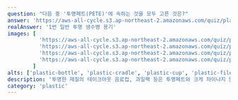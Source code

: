```yaml
---
question: "다음 중 '투명페트(PETE)'에 속하는 것을 모두 고른 것은?"
answer: 'https://aws-all-cycle.s3.ap-northeast-2.amazonaws.com/quiz/plastic-bottle.png'
realAnswer: '1번 일반 투명 생수병 용기'
images: [
          'https://aws-all-cycle.s3.ap-northeast-2.amazonaws.com/quiz/plastic-bottle.png',
          'https://aws-all-cycle.s3.ap-northeast-2.amazonaws.com/quiz/plastic-cradle.png',
          'https://aws-all-cycle.s3.ap-northeast-2.amazonaws.com/quiz/plastic-cup.png',
          'https://aws-all-cycle.s3.ap-northeast-2.amazonaws.com/quiz/plastic-file.png'
        ]
alts: ['plastic-bottle', 'plastic-cradle', 'plastic-cup', 'plastic-file']
description: '투명한 재질의 테이크아웃 음료컵, 과일팩 등은 투명페트와 크게 차이나지 않아 보이지만, 버릴 땐 일반 플라스틱칸에 버려야 한다. 규격화된 음료 용기는 투명페트 재질과 품질이 검증돼있지만, 그 외의 일반 용기들은 각각 다른 플라스틱이 섞여있을 수 있어 품질을 보장할 수 없기 때문이다. 일반 플라스틱으로 버리면 문제없이 재활용된다.'
category: 'plastic'
---
```

